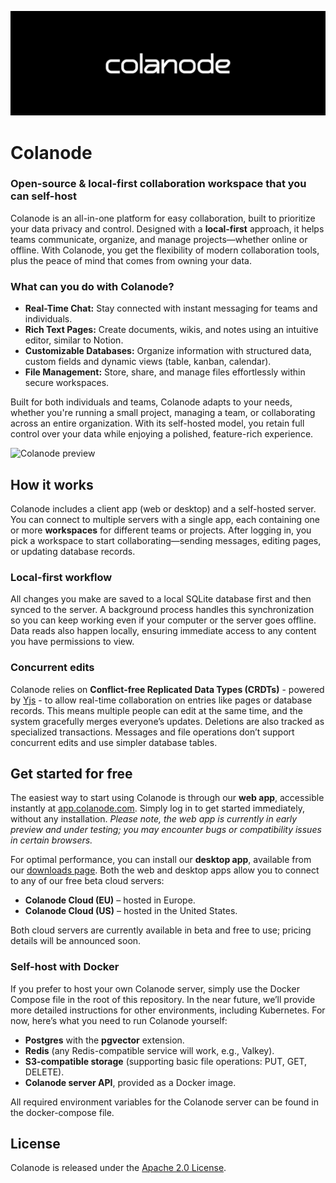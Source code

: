 <p align="center">
  <img alt="Colanode cover" src="assets/images/colanode-cover-black.png">
</p>

# Colanode

### Open-source & local-first collaboration workspace that you can self-host

Colanode is an all-in-one platform for easy collaboration, built to prioritize your data privacy and control. Designed with a **local-first** approach, it helps teams communicate, organize, and manage projects—whether online or offline. With Colanode, you get the flexibility of modern collaboration tools, plus the peace of mind that comes from owning your data.

### What can you do with Colanode?

- **Real-Time Chat:** Stay connected with instant messaging for teams and individuals.
- **Rich Text Pages:** Create documents, wikis, and notes using an intuitive editor, similar to Notion.
- **Customizable Databases:** Organize information with structured data, custom fields and dynamic views (table, kanban, calendar).
- **File Management:** Store, share, and manage files effortlessly within secure workspaces.

Built for both individuals and teams, Colanode adapts to your needs, whether you're running a small project, managing a team, or collaborating across an entire organization. With its self-hosted model, you retain full control over your data while enjoying a polished, feature-rich experience.

![Colanode preview](assets/images/colanode-desktop-preview.gif)

## How it works

Colanode includes a client app (web or desktop) and a self-hosted server. You can connect to multiple servers with a single app, each containing one or more **workspaces** for different teams or projects. After logging in, you pick a workspace to start collaborating—sending messages, editing pages, or updating database records.

### Local-first workflow

All changes you make are saved to a local SQLite database first and then synced to the server. A background process handles this synchronization so you can keep working even if your computer or the server goes offline. Data reads also happen locally, ensuring immediate access to any content you have permissions to view.

### Concurrent edits

Colanode relies on **Conflict-free Replicated Data Types (CRDTs)** - powered by [Yjs](https://docs.yjs.dev/) - to allow real-time collaboration on entries like pages or database records. This means multiple people can edit at the same time, and the system gracefully merges everyone’s updates. Deletions are also tracked as specialized transactions. Messages and file operations don’t support concurrent edits and use simpler database tables.

## Get started for free

The easiest way to start using Colanode is through our **web app**, accessible instantly at [app.colanode.com](https://app.colanode.com). Simply log in to get started immediately, without any installation. _Please note, the web app is currently in early preview and under testing; you may encounter bugs or compatibility issues in certain browsers._

For optimal performance, you can install our **desktop app**, available from our [downloads page](https://colanode.com/downloads). Both the web and desktop apps allow you to connect to any of our free beta cloud servers:

- **Colanode Cloud (EU)** – hosted in Europe.
- **Colanode Cloud (US)** – hosted in the United States.

Both cloud servers are currently available in beta and free to use; pricing details will be announced soon.

### Self-host with Docker

If you prefer to host your own Colanode server, simply use the Docker Compose file in the root of this repository. In the near future, we’ll provide more detailed instructions for other environments, including Kubernetes. For now, here’s what you need to run Colanode yourself:

- **Postgres** with the **pgvector** extension.
- **Redis** (any Redis-compatible service will work, e.g., Valkey).
- **S3-compatible storage** (supporting basic file operations: PUT, GET, DELETE).
- **Colanode server API**, provided as a Docker image.

All required environment variables for the Colanode server can be found in the docker-compose file.

## License

Colanode is released under the [Apache 2.0 License](LICENSE).
